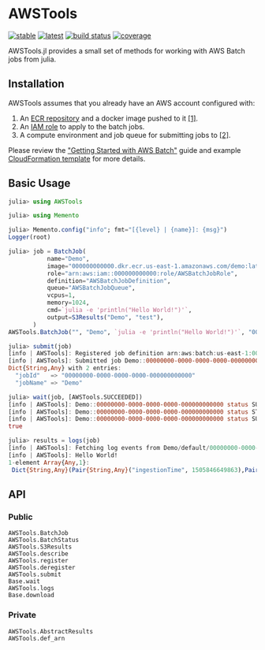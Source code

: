 # AWSTools
[![stable](https://img.shields.io/badge/docs-stable-blue.svg)](https://doc.invenia.ca/invenia/AWSTools.jl/master)
[![latest](https://img.shields.io/badge/docs-latest-blue.svg)](https://doc.invenia.ca/invenia/AWSTools.jl/master)
[![build status](https://gitlab.invenia.ca/invenia/AWSTools.jl/badges/master/build.svg)](https://gitlab.invenia.ca/invenia/AWSTools.jl/commits/master)
[![coverage](https://gitlab.invenia.ca/invenia/AWSTools.jl/badges/master/coverage.svg)](https://gitlab.invenia.ca/invenia/AWSTools.jl/commits/master)

AWSTools.jl provides a small set of methods for working with AWS Batch jobs from julia.

## Installation

AWSTools assumes that you already have an AWS account configured with:

1. An [ECR repository](https://aws.amazon.com/ecr/) and a docker image pushed to it [[1]](http://docs.aws.amazon.com/AmazonECR/latest/userguide/docker-push-ecr-image.html).
2. An [IAM role](http://docs.aws.amazon.com/IAM/latest/UserGuide/id_roles.html) to apply to the batch jobs.
3. A compute environment and job queue for submitting jobs to [[2]](http://docs.aws.amazon.com/batch/latest/userguide/Batch_GetStarted.html#first-run-step-2).

Please review the
["Getting Started with AWS Batch"](http://docs.aws.amazon.com/batch/latest/userguide/Batch_GetStarted.html) guide and example
[CloudFormation template](https://s3-us-west-2.amazonaws.com/cloudformation-templates-us-west-2/Managed_EC2_Batch_Environment.template) for more details.

## Basic Usage

```julia
julia> using AWSTools

julia> using Memento

julia> Memento.config("info"; fmt="[{level} | {name}]: {msg}")
Logger(root)

julia> job = BatchJob(
           name="Demo",
           image="000000000000.dkr.ecr.us-east-1.amazonaws.com/demo:latest",
           role="arn:aws:iam::000000000000:role/AWSBatchJobRole",
           definition="AWSBatchJobDefinition",
           queue="AWSBatchJobQueue",
           vcpus=1,
           memory=1024,
           cmd=`julia -e 'println("Hello World!")'`,
           output=S3Results("Demo", "test"),
       )
AWSTools.BatchJob("", "Demo", `julia -e 'println("Hello World!")'`, "000000000000.dkr.ecr.us-east-1.amazonaws.com/demo:latest", 1, 1024, "arn:aws:iam::000000000000:role/AWSBatchJobRole", "AWSBatchJobQueue", "AWSBatchJobQueue", "", AWSTools.S3Results("Demo", "test"))

julia> submit(job)
[info | AWSTools]: Registered job definition arn:aws:batch:us-east-1:000000000000:job-definition/AWSBatchJobDefinition:1.
[info | AWSTools]: Submitted job Demo::00000000-0000-0000-0000-000000000000.
Dict{String,Any} with 2 entries:
  "jobId"   => "00000000-0000-0000-0000-000000000000"
  "jobName" => "Demo"

julia> wait(job, [AWSTools.SUCCEEDED])
[info | AWSTools]: Demo::00000000-0000-0000-0000-000000000000 status SUBMITTED
[info | AWSTools]: Demo::00000000-0000-0000-0000-000000000000 status STARTING
[info | AWSTools]: Demo::00000000-0000-0000-0000-000000000000 status SUCCEEDED
true

julia> results = logs(job)
[info | AWSTools]: Fetching log events from Demo/default/00000000-0000-0000-0000-000000000000
[info | AWSTools]: Hello World!
1-element Array{Any,1}:
 Dict{String,Any}(Pair{String,Any}("ingestionTime", 1505846649863),Pair{String,Any}("message", "Hello World!"),Pair{String,Any}("timestamp", 1505846649786),Pair{String,Any}("eventId", "00000000000000000000000000000000000000000000000000000000"))
```

## API

### Public

```@docs
AWSTools.BatchJob
AWSTools.BatchStatus
AWSTools.S3Results
AWSTools.describe
AWSTools.register
AWSTools.deregister
AWSTools.submit
Base.wait
AWSTools.logs
Base.download
```

### Private

```@docs
AWSTools.AbstractResults
AWSTools.def_arn
```